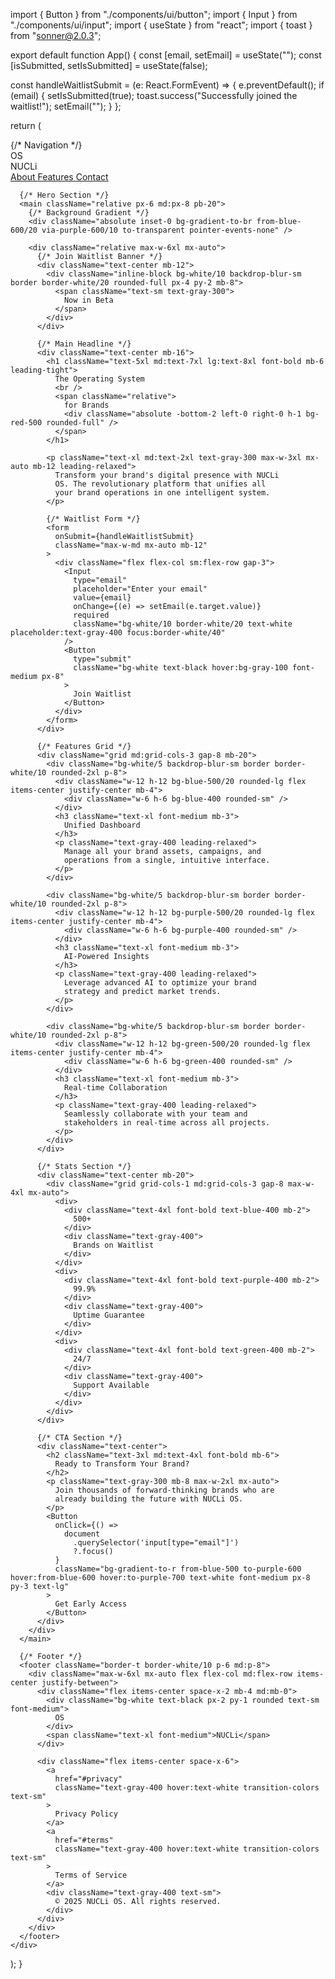import { Button } from "./components/ui/button";
import { Input } from "./components/ui/input";
import { useState } from "react";
import { toast } from "sonner@2.0.3";

export default function App() {
  const [email, setEmail] = useState("");
  const [isSubmitted, setIsSubmitted] = useState(false);

  const handleWaitlistSubmit = (e: React.FormEvent) => {
    e.preventDefault();
    if (email) {
      setIsSubmitted(true);
      toast.success("Successfully joined the waitlist!");
      setEmail("");
    }
  };

  return (
    <div className="min-h-screen bg-black text-white">
      {/* Navigation */}
      <nav className="flex items-center justify-between p-6 md:p-8">
        <div className="flex items-center space-x-2">
          <div className="bg-white text-black px-2 py-1 rounded text-sm font-medium">
            OS
          </div>
          <span className="text-xl font-medium">NUCLi</span>
        </div>
        <div className="hidden md:flex items-center space-x-8">
          <a
            href="#about"
            className="text-gray-300 hover:text-white transition-colors"
          >
            About
          </a>
          <a
            href="#features"
            className="text-gray-300 hover:text-white transition-colors"
          >
            Features
          </a>
          <a
            href="#contact"
            className="text-gray-300 hover:text-white transition-colors"
          >
            Contact
          </a>
        </div>
      </nav>

      {/* Hero Section */}
      <main className="relative px-6 md:px-8 pb-20">
        {/* Background Gradient */}
        <div className="absolute inset-0 bg-gradient-to-br from-blue-600/20 via-purple-600/10 to-transparent pointer-events-none" />

        <div className="relative max-w-6xl mx-auto">
          {/* Join Waitlist Banner */}
          <div className="text-center mb-12">
            <div className="inline-block bg-white/10 backdrop-blur-sm border border-white/20 rounded-full px-4 py-2 mb-8">
              <span className="text-sm text-gray-300">
                Now in Beta
              </span>
            </div>
          </div>

          {/* Main Headline */}
          <div className="text-center mb-16">
            <h1 className="text-5xl md:text-7xl lg:text-8xl font-bold mb-6 leading-tight">
              The Operating System
              <br />
              <span className="relative">
                for Brands
                <div className="absolute -bottom-2 left-0 right-0 h-1 bg-red-500 rounded-full" />
              </span>
            </h1>

            <p className="text-xl md:text-2xl text-gray-300 max-w-3xl mx-auto mb-12 leading-relaxed">
              Transform your brand's digital presence with NUCLi
              OS. The revolutionary platform that unifies all
              your brand operations in one intelligent system.
            </p>

            {/* Waitlist Form */}
            <form
              onSubmit={handleWaitlistSubmit}
              className="max-w-md mx-auto mb-12"
            >
              <div className="flex flex-col sm:flex-row gap-3">
                <Input
                  type="email"
                  placeholder="Enter your email"
                  value={email}
                  onChange={(e) => setEmail(e.target.value)}
                  required
                  className="bg-white/10 border-white/20 text-white placeholder:text-gray-400 focus:border-white/40"
                />
                <Button
                  type="submit"
                  className="bg-white text-black hover:bg-gray-100 font-medium px-8"
                >
                  Join Waitlist
                </Button>
              </div>
            </form>
          </div>

          {/* Features Grid */}
          <div className="grid md:grid-cols-3 gap-8 mb-20">
            <div className="bg-white/5 backdrop-blur-sm border border-white/10 rounded-2xl p-8">
              <div className="w-12 h-12 bg-blue-500/20 rounded-lg flex items-center justify-center mb-4">
                <div className="w-6 h-6 bg-blue-400 rounded-sm" />
              </div>
              <h3 className="text-xl font-medium mb-3">
                Unified Dashboard
              </h3>
              <p className="text-gray-400 leading-relaxed">
                Manage all your brand assets, campaigns, and
                operations from a single, intuitive interface.
              </p>
            </div>

            <div className="bg-white/5 backdrop-blur-sm border border-white/10 rounded-2xl p-8">
              <div className="w-12 h-12 bg-purple-500/20 rounded-lg flex items-center justify-center mb-4">
                <div className="w-6 h-6 bg-purple-400 rounded-sm" />
              </div>
              <h3 className="text-xl font-medium mb-3">
                AI-Powered Insights
              </h3>
              <p className="text-gray-400 leading-relaxed">
                Leverage advanced AI to optimize your brand
                strategy and predict market trends.
              </p>
            </div>

            <div className="bg-white/5 backdrop-blur-sm border border-white/10 rounded-2xl p-8">
              <div className="w-12 h-12 bg-green-500/20 rounded-lg flex items-center justify-center mb-4">
                <div className="w-6 h-6 bg-green-400 rounded-sm" />
              </div>
              <h3 className="text-xl font-medium mb-3">
                Real-time Collaboration
              </h3>
              <p className="text-gray-400 leading-relaxed">
                Seamlessly collaborate with your team and
                stakeholders in real-time across all projects.
              </p>
            </div>
          </div>

          {/* Stats Section */}
          <div className="text-center mb-20">
            <div className="grid grid-cols-1 md:grid-cols-3 gap-8 max-w-4xl mx-auto">
              <div>
                <div className="text-4xl font-bold text-blue-400 mb-2">
                  500+
                </div>
                <div className="text-gray-400">
                  Brands on Waitlist
                </div>
              </div>
              <div>
                <div className="text-4xl font-bold text-purple-400 mb-2">
                  99.9%
                </div>
                <div className="text-gray-400">
                  Uptime Guarantee
                </div>
              </div>
              <div>
                <div className="text-4xl font-bold text-green-400 mb-2">
                  24/7
                </div>
                <div className="text-gray-400">
                  Support Available
                </div>
              </div>
            </div>
          </div>

          {/* CTA Section */}
          <div className="text-center">
            <h2 className="text-3xl md:text-4xl font-bold mb-6">
              Ready to Transform Your Brand?
            </h2>
            <p className="text-gray-300 mb-8 max-w-2xl mx-auto">
              Join thousands of forward-thinking brands who are
              already building the future with NUCLi OS.
            </p>
            <Button
              onClick={() =>
                document
                  .querySelector('input[type="email"]')
                  ?.focus()
              }
              className="bg-gradient-to-r from-blue-500 to-purple-600 hover:from-blue-600 hover:to-purple-700 text-white font-medium px-8 py-3 text-lg"
            >
              Get Early Access
            </Button>
          </div>
        </div>
      </main>

      {/* Footer */}
      <footer className="border-t border-white/10 p-6 md:p-8">
        <div className="max-w-6xl mx-auto flex flex-col md:flex-row items-center justify-between">
          <div className="flex items-center space-x-2 mb-4 md:mb-0">
            <div className="bg-white text-black px-2 py-1 rounded text-sm font-medium">
              OS
            </div>
            <span className="text-xl font-medium">NUCLi</span>
          </div>

          <div className="flex items-center space-x-6">
            <a
              href="#privacy"
              className="text-gray-400 hover:text-white transition-colors text-sm"
            >
              Privacy Policy
            </a>
            <a
              href="#terms"
              className="text-gray-400 hover:text-white transition-colors text-sm"
            >
              Terms of Service
            </a>
            <div className="text-gray-400 text-sm">
              © 2025 NUCLi OS. All rights reserved.
            </div>
          </div>
        </div>
      </footer>
    </div>
  );
}
